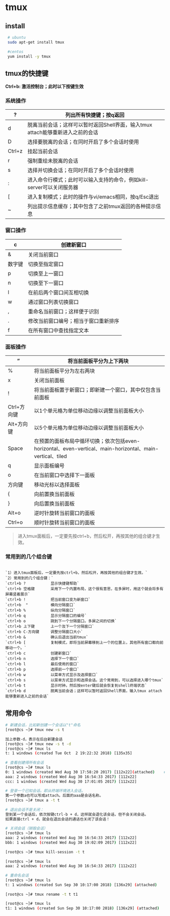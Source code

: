 # tmux

## install

```sh
 # ubuntu
 sudo apt-get install tmux
 
 #centos
 yum install -y tmux
```





## tmux的快捷键

**Ctrl+b: 激活控制台；此时以下按键生效**

### 系统操作

| ?      | 列出所有快捷键；按q返回                                      |
| ------ | ------------------------------------------------------------ |
| d      | 脱离当前会话；这样可以暂时返回Shell界面，输入tmux attach能够重新进入之前的会话 |
| D      | 选择要脱离的会话；在同时开启了多个会话时使用                 |
| Ctrl+z | 挂起当前会话                                                 |
| r      | 强制重绘未脱离的会话                                         |
| s      | 选择并切换会话；在同时开启了多个会话时使用                   |
| :      | 进入命令行模式；此时可以输入支持的命令，例如kill-server可以关闭服务器 |
| [      | 进入复制模式；此时的操作与vi/emacs相同，按q/Esc退出          |
| ~      | 列出提示信息缓存；其中包含了之前tmux返回的各种提示信息       |

### 窗口操作

| c      | 创建新窗口                           |
| ------ | ------------------------------------ |
| &      | 关闭当前窗口                         |
| 数字键 | 切换至指定窗口                       |
| p      | 切换至上一窗口                       |
| n      | 切换至下一窗口                       |
| l      | 在前后两个窗口间互相切换             |
| w      | 通过窗口列表切换窗口                 |
| ,      | 重命名当前窗口；这样便于识别         |
| .      | 修改当前窗口编号；相当于窗口重新排序 |
| f      | 在所有窗口中查找指定文本             |

### 面板操作

| ”           | 将当前面板平分为上下两块                                     |
| ----------- | ------------------------------------------------------------ |
| %           | 将当前面板平分为左右两块                                     |
| x           | 关闭当前面板                                                 |
| !           | 将当前面板置于新窗口；即新建一个窗口，其中仅包含当前面板     |
| Ctrl+方向键 | 以1个单元格为单位移动边缘以调整当前面板大小                  |
| Alt+方向键  | 以5个单元格为单位移动边缘以调整当前面板大小                  |
| Space       | 在预置的面板布局中循环切换；依次包括even-horizontal、even-vertical、main-horizontal、main-vertical、tiled |
| q           | 显示面板编号                                                 |
| o           | 在当前窗口中选择下一面板                                     |
| 方向键      | 移动光标以选择面板                                           |
| {           | 向前置换当前面板                                             |
| }           | 向后置换当前面板                                             |
| Alt+o       | 逆时针旋转当前窗口的面板                                     |
| Ctrl+o      | 顺时针旋转当前窗口的面板                                     |

> 进入tmux面板后，一定要先按ctrl+b，然后松开，再按其他的组合键才生效。

### 常用到的几个组合键

```

`1）进入tmux面板后，一定要先按ctrl+b，然后松开，再按其他的组合键才生效。` 
`2）常用到的几个组合键：`
`ctrl+b ?           显示快捷键帮助`
`ctrl+b 空格键       采用下一个内置布局，这个很有意思，在多屏时，用这个就会将多有屏幕竖着展示`
`ctrl+b !           把当前窗口变为新窗口`
`ctrl+b  "          模向分隔窗口`
`ctrl+b %           纵向分隔窗口`
`ctrl+b q           显示分隔窗口的编号`
`ctrl+b o           跳到下一个分隔窗口。多屏之间的切换`
`ctrl+b 上下键       上一个及下一个分隔窗口`
`ctrl+b C-方向键     调整分隔窗口大小`
`ctrl+b &           确认后退出当前tmux`
`ctrl+b [           复制模式，即将当前屏幕移到上一个的位置上，其他所有窗口都向前移动一个。`
`ctrl+b c           创建新窗口`
`ctrl+b n           选择下一个窗口`
`ctrl+b l           最后使用的窗口`
`ctrl+b p           选择前一个窗口`
`ctrl+b w           以菜单方式显示及选择窗口`
`ctrl+b s           以菜单方式显示和选择会话。这个常用到，可以选择进入哪个tmux`
`ctrl+b t           显示时钟。然后按enter键后就会恢复到shell终端状态`
`ctrl+b d           脱离当前会话；这样可以暂时返回Shell界面，输入tmux attach能够重新进入之前的会话`

```

## 常用命令

```sh
# 新建会话，比如新创建一个会话以"t"命名
[root@cs ~]# tmux new -s t
 
加上参数-d，表示在后台新建会话
[root@cs ~]# tmux new -s t -d
[root@cs ~]# tmux ls
t: 1 windows (created Tue Oct  2 19:22:32 2018) [135x35]
 
# 查看创建得所有会话
[root@cs ~]# tmux ls
0: 1 windows (created Wed Aug 30 17:58:20 2017) [112x22](attached)    #这里的attached表示该会话是当前会话
aaa: 2 windows (created Wed Aug 30 16:54:33 2017) [112x22]
ccc: 1 windows (created Wed Aug 30 17:01:05 2017) [112x22]
   
# 登录一个已知会话。即从终端环境进入会话。
第一个参数a也可以写成attach。后面的aaa是会话名称。
[root@cs ~]# tmux a -t t 
　　
# 退出会话不是关闭：
登到某一个会话后，依次按键ctrl-b + d，这样就会退化该会话，但不会关闭会话。
如果直接ctrl + d，就会在退出会话的通话也关闭了该会话！
   
# 关闭会话（销毁会话）
[root@cs ~]# tmux ls
aaa: 2 windows (created Wed Aug 30 16:54:33 2017) [112x22]
bbb: 1 windows (created Wed Aug 30 19:02:09 2017) [112x22]
   
[root@cs ~]# tmux kill-session -t t
   
[root@cs ~]# tmux ls
aaa: 2 windows (created Wed Aug 30 16:54:33 2017) [112x22]
  
# 重命名会话
[root@cs ~]# tmux ls  
t: 1 windows (created Sun Sep 30 10:17:00 2018) [136x29] (attached)
  
[root@cs ~]# tmux rename -t t t1
  
[root@cs ~]# tmux ls
t1: 1 windows (created Sun Sep 30 10:17:00 2018) [136x29] (attached)
```

